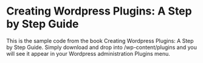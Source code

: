 Creating Wordpress Plugins: A Step by Step Guide
================================================

This is the sample code from the book Creating Wordpress Plugins: A Step by Step Guide. Simply download and drop into /wp-content/plugins and you will see it appear in your Wordpress administration Plugins menu.
